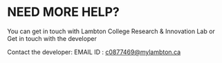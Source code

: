 # NEED MORE HELP?

You can get in touch with Lambton College Research & Innovation Lab or Get in touch with the developer

Contact the developer:
EMAIL ID : c0877469@mylambton.ca